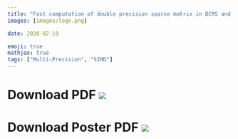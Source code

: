 ```yaml
---
title: "Fast computation of double precision sparse matrix in BCRS and DD vector product using AVX2"
images: [images/logo.png]

date: 2020-02-19

emoji: true
mathjax: true
tags: ["Multi-Precision", "SIMD"]
---
```


# Download PDF [![](https://storage.googleapis.com/numa_blog/etc/icon_pdf.png)][1] 

[1]: https://storage.googleapis.com/numa_blog/publications/VECPAR2014.pdf

# Download Poster PDF [![](https://storage.googleapis.com/numa_blog/etc/icon_pdf.png)][2] 

[2]: https://storage.googleapis.com/numa_blog/publications/VECPAR2014_Poster.pdf
